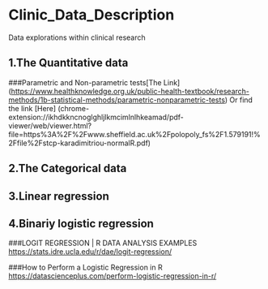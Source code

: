 # Clinic_Data_Description
Data explorations within clinical research
## 1.The Quantitative data
###Parametric and Non-parametric tests[The Link]
(https://www.healthknowledge.org.uk/public-health-textbook/research-methods/1b-statistical-methods/parametric-nonparametric-tests)
Or find the link [Here]
(chrome-extension://ikhdkkncnoglghljlkmcimlnlhkeamad/pdf-viewer/web/viewer.html?file=https%3A%2F%2Fwww.sheffield.ac.uk%2Fpolopoly_fs%2F1.579191!%2Ffile%2Fstcp-karadimitriou-normalR.pdf)
## 2.The Categorical data

## 3.Linear regression

## 4.Binariy logistic regression
###LOGIT REGRESSION | R DATA ANALYSIS EXAMPLES
https://stats.idre.ucla.edu/r/dae/logit-regression/

###How to Perform a Logistic Regression in R
https://datascienceplus.com/perform-logistic-regression-in-r/
